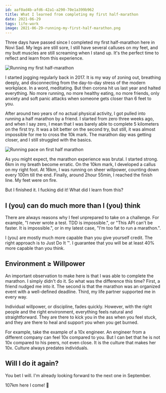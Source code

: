 ```yaml
---
id: aaf0ad4b-afd6-42a1-a290-70e1a399b962
title: What I learned from completing my first half-marathon
date: 2021-06-29
tags: life-work
image: 2021-06-29-running-my-first-half-marathon.png
---
```


Three days have passed since I completed my first half-marathon here in Novi
Sad. My legs are still sore, I still have several calluses on my feet, and my
butt muscles are still screaming when I stand up. It's the perfect time to
reflect and learn from this experience.

![Running my first half-marathon](images/2021-06-29-running-my-first-half-marathon.png)

I started jogging regularly back in 2017. It is my way of zoning out, breathing
deeply, and disconnecting from the day-to-day stress of the modern workplace. In
a word, meditating. But then corona hit us last year and halted everything. No
more running, no more healthy eating, no more friends, only anxiety and soft
panic attacks when someone gets closer than 6 feet to you.

After around two years of no actual physical activity, I got pulled into running
a half marathon by a friend. I started from zero three weeks ago, and when I say
zero, I mean that I was barely able to complete 5 kilometers on the first try.
It was a bit better on the second try, but still, it was almost impossible for
me to cross the 10k mark. The marathon day was getting closer, and I still
struggled with the basics.

![Running pace on first half marathon](images/2021-06-29-running-my-first-half-marathon-pace.png)

As you might expect, the marathon experience was brutal. I started strong. 6km
in my breath become erratic. On the 10km mark, I developed a callus on my right
foot. At 16km, I was running on sheer willpower, counting down every 100m till
the end. Finally, around 2hour 55min, I reached the finish line. My feet were on
fire.

But I finished it. I fucking did it!  What did I learn from this?

## I (you) can do much more than I (you) think

There are always reasons why I feel unprepared to take on a challenge.  For
example, "I never wrote a test. TDD is impossible.", or "This API can't be
faster. It is impossible.", or in my latest case, "I'm too fat to run a
marathon.".

I (you) are mostly much more capable than you give yourself credit. The right
approach is to Just Do It ™. I guarantee that you will be at least 40% more
capable than you think.

## Environment ≥ Willpower

An important observation to make here is that I was able to complete the
marathon. I simply didn't do it. So what was the difference this time? First, a
friend nudged me into it. The second is that the marathon was an organized event
with a well-defined deadline. Third, my life partner supported me in every way.

Individual willpower, or discipline, fades quickly. However, with the right
people and the right environment, everything feels natural and straightforward.
They are there to kick you in the ass when you feel stuck, and they are there to
heal and support you when you get burned.

For example, take the example of a 10x engineer. An engineer from a different
company can feel 10x compared to you. But I can bet that he is not 10x compared
to his peers, not even close. It is the culture that makes her 10x. Culture
always predates individuals.

## Will I do it again?

You bet I will. I'm already looking forward to the next one in September.

107km here I come! 👟
